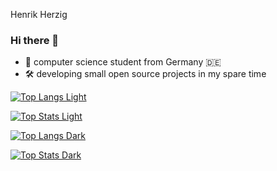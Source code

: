 Henrik Herzig

### Hi there 👋

- 👤 computer science student from Germany 🇩🇪
- 🛠️ developing small open source projects in my spare time

<!-- ### Stats: -->
<!-- #### Light: -->

[![Top Langs Light](https://github-readme-stats.vercel.app/api/top-langs/?username=herzhenr&layout=compact&theme=swift&include_all_commits=true&count_private=true)](https://github.com/anuraghazra/github-readme-stats#gh-light-mode-only)

[![Top Stats Light](https://github-readme-stats.vercel.app/api?username=herzhenr&count_private=true&show_icons=true&theme=swift)](https://github.com/anuraghazra/github-readme-stats#gh-light-mode-only)

<!-- #### Dark: -->
[![Top Langs Dark](https://github-readme-stats.vercel.app/api/top-langs/?username=herzhenr&layout=compact&theme=codeSTACKr&include_all_commits=true&count_private=true)](https://github.com/anuraghazra/github-readme-stats#gh-dark-mode-only)

[![Top Stats Dark](https://github-readme-stats.vercel.app/api?username=herzhenr&count_private=true&show_icons=true&theme=codeSTACKr)](https://github.com/anuraghazra/github-readme-stats#gh-dark-mode-only)
